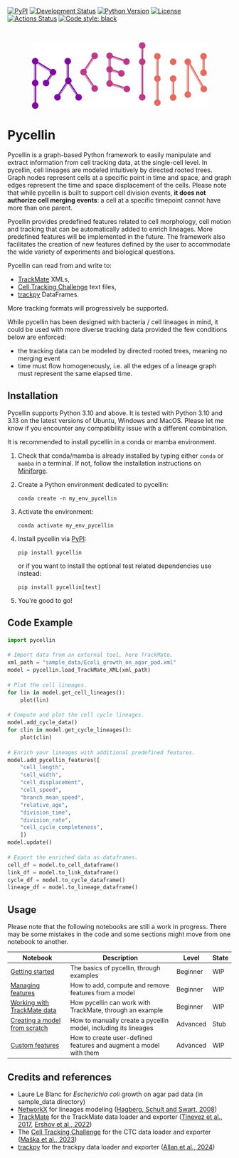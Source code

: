 [![PyPI](https://img.shields.io/pypi/v/pycellin.svg)](https://pypi.org/project/pycellin)
[![Development Status](https://img.shields.io/pypi/status/pycellin.svg)](https://en.wikipedia.org/wiki/Software_release_life_cycle#Beta)
[![Python Version](https://img.shields.io/pypi/pyversions/pycellin.svg)](https://python.org)
[![License](https://img.shields.io/pypi/l/pycellin.svg)](https://github.com/Image-Analysis-Hub/pycellin/blob/main/LICENSE)
[![Actions Status](https://github.com/Image-Analysis-Hub/pycellin/workflows/Test/badge.svg)](https://github.com/Image-Analysis-Hub/pycellin/actions)
[![Code style: black](https://img.shields.io/badge/code%20style-black-000000.svg)](https://github.com/psf/black)

</br>
<p align="center">
    <img src="https://github.com/Image-Analysis-Hub/pycellin/blob/main/pycellin_logo.png" height="150"/>
</p>


# Pycellin

Pycellin is a graph-based Python framework to easily manipulate and extract information from cell tracking data, at the single-cell level. In pycellin, cell lineages are modeled intuitively by directed rooted trees. Graph nodes represent cells at a specific point in time and space, and graph edges represent the time and space displacement of the cells. Please note that while pycellin is built to support cell division events, **it does not authorize cell merging events**: a cell at a specific timepoint cannot have more than one parent.

Pycellin provides predefined features related to cell morphology, cell motion and tracking that can be automatically added to enrich lineages. More predefined features will be implemented in the future. The framework also facilitates the creation of new features defined by the user to accommodate the wide variety of experiments and biological questions.

Pycellin can read from and write to:
- [TrackMate](https://imagej.net/plugins/trackmate/) XMLs,
- [Cell Tracking Challenge](https://celltrackingchallenge.net/) text files,
- [trackpy](https://github.com/soft-matter/trackpy) DataFrames.

More tracking formats will progressively be supported.

While pycellin has been designed with bacteria / cell lineages in mind, it could be used with more diverse tracking data provided the few conditions below are enforced:
- the tracking data can be modeled by directed rooted trees, meaning no merging event
- time must flow homogeneously, i.e. all the edges of a lineage graph must represent the same elapsed time.


## Installation

Pycellin supports Python 3.10 and above. It is tested with Python 3.10 and 3.13 on the latest versions of Ubuntu, Windows and MacOS. Please let me know if you encounter any compatibility issue with a different combination.

It is recommended to install pycellin in a conda or mamba environment. 

1. Check that conda/mamba is already installed by typing either `conda` or `mamba` in a terminal. If not, follow the installation instructions on [Miniforge](https://conda-forge.org/download/).

2. Create a Python environment dedicated to pycellin:
    ```
    conda create -n my_env_pycellin
    ```

3. Activate the environment:
    ```
    conda activate my_env_pycellin
    ```

4. Install pycellin via [PyPI](https://pypi.org/):
    ```
    pip install pycellin
    ```
    or if you want to install the optional test related dependencies use instead:
    ```
    pip install pycellin[test]
    ```

5. You're good to go!


## Code Example

```python
import pycellin

# Import data from an external tool, here TrackMate.
xml_path = "sample_data/Ecoli_growth_on_agar_pad.xml"
model = pycellin.load_TrackMate_XML(xml_path)

# Plot the cell lineages.
for lin in model.get_cell_lineages():
    plot(lin)

# Compute and plot the cell cycle lineages.
model.add_cycle_data()
for clin in model.get_cycle_lineages():
    plot(clin)

# Enrich your lineages with additional predefined features.
model.add_pycellin_features([
    "cell_length", 
    "cell_width",
    "cell_displacement", 
    "cell_speed", 
    "branch_mean_speed",
    "relative_age",
    "division_time", 
    "division_rate",
    "cell_cycle_completeness",
    ])
model.update()

# Export the enriched data as dataframes.
cell_df = model.to_cell_dataframe()
link_df = model.to_link_dataframe()
cycle_df = model.to_cycle_dataframe()
lineage_df = model.to_lineage_dataframe()
```


## Usage

Please note that the following notebooks are still a work in progress. There may be some mistakes in the code and some sections might move from one notebook to another.

| Notebook                                                                                 | Description                                                       | Level    | State |
|------------------------------------------------------------------------------------------|-------------------------------------------------------------------|----------|-------|
| [Getting started](./notebooks/Getting%20started.ipynb)                                   | The basics of pycellin, through examples                          | Beginner | WIP   |
| [Managing features](./notebooks/Managing%20features.ipynb)                               | How to add, compute and remove features from a model              | Beginner | WIP   |
| [Working with TrackMate data](./notebooks/Working%20with%20TrackMate%20data.ipynb)       | How pycellin can work with TrackMate, through an example          | Beginner | WIP   |
| [Creating a model from scratch](./notebooks/Creating%20a%20model%20from%20scratch.ipynb) | How to manually create a pycellin model, including its lineages   | Advanced | Stub  |
| [Custom features](./notebooks/Custom%20features.ipynb)                                   | How to create user-defined features and augment a model with them | Advanced | WIP   |


## Credits and references

- Laure Le Blanc for _Escherichia coli_ growth on agar pad data (in sample_data directory)
- [NetworkX](https://networkx.org/) for lineages modeling ([Hagberg, Schult and Swart, 2008](http://conference.scipy.org.s3-website-us-east-1.amazonaws.com/proceedings/scipy2008/paper_2/))
- [TrackMate](https://imagej.net/plugins/trackmate/) for the TrackMate data loader and exporter ([Tinevez et al., 2017](https://doi.org/10.1016/j.ymeth.2016.09.016), [Ershov et al., 2022](https://doi:10.1038/s41592-022-01507-1))
- The [Cell Tracking Challenge](https://celltrackingchallenge.net/) for the CTC data loader and exporter ([Maška et al., 2023](https://doi.org/10.1038/s41592-023-01879-y))
- [trackpy](https://github.com/soft-matter/trackpy) for the trackpy data loader and exporter ([Allan et al., 2024](https://doi.org/10.5281/zenodo.12708864))
